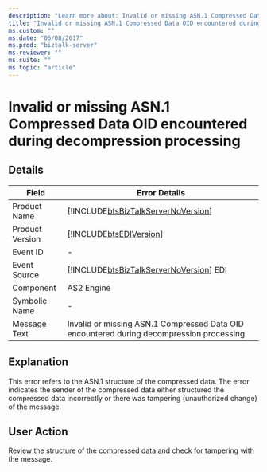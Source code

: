 ```yaml
---
description: "Learn more about: Invalid or missing ASN.1 Compressed Data OID encountered during decompression processing"
title: "Invalid or missing ASN.1 Compressed Data OID encountered during decompression processing"
ms.custom: ""
ms.date: "06/08/2017"
ms.prod: "biztalk-server"
ms.reviewer: ""
ms.suite: ""
ms.topic: "article"
---
```

# Invalid or missing ASN.1 Compressed Data OID encountered during decompression processing
## Details  
  
| Field | Error Details |
|-----------------|------------------------------------------------------------------------------------------|
|  Product Name   |    [!INCLUDE[btsBizTalkServerNoVersion](../includes/btsbiztalkservernoversion-md.md)]    |
| Product Version |                [!INCLUDE[btsEDIVersion](../includes/btsediversion-md.md)]                |
|    Event ID     |                                            -                                             |
|  Event Source   |  [!INCLUDE[btsBizTalkServerNoVersion](../includes/btsbiztalkservernoversion-md.md)] EDI  |
|    Component    |                                        AS2 Engine                                        |
|  Symbolic Name  |                                            -                                             |
|  Message Text   | Invalid or missing ASN.1 Compressed Data OID encountered during decompression processing |
  
## Explanation  
 This error refers to the ASN.1 structure of the compressed data. The error indicates the sender of the compressed data either structured the compressed data incorrectly or there was tampering (unauthorized change) of the message.  
  
## User Action  
 Review the structure of the compressed data and check for tampering with the message.
